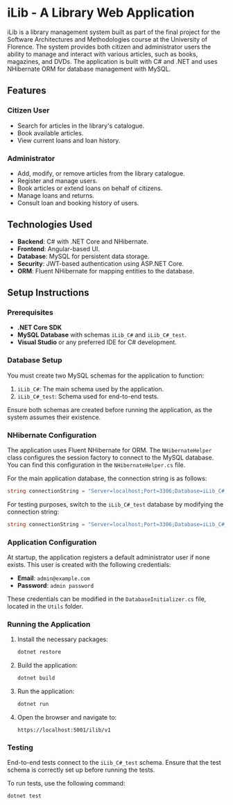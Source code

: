 
# iLib - A Library Web Application

iLib is a library management system built as part of the final project for the Software Architectures and Methodologies course at the University of Florence. The system provides both citizen and administrator users the ability to manage and interact with various articles, such as books, magazines, and DVDs. The application is built with C# and .NET and uses NHibernate ORM for database management with MySQL.
## Features

### Citizen User
- Search for articles in the library's catalogue.
- Book available articles.
- View current loans and loan history.

### Administrator
- Add, modify, or remove articles from the library catalogue.
- Register and manage users.
- Book articles or extend loans on behalf of citizens.
- Manage loans and returns.
- Consult loan and booking history of users.

## Technologies Used

- **Backend**: C# with .NET Core and NHibernate.
- **Frontend**: Angular-based UI.
- **Database**: MySQL for persistent data storage.
- **Security**: JWT-based authentication using ASP.NET Core.
- **ORM**: Fluent NHibernate for mapping entities to the database.

## Setup Instructions

### Prerequisites
- **.NET Core SDK**
- **MySQL Database** with schemas `iLib_C#` and `iLib_C#_test`.
- **Visual Studio** or any preferred IDE for C# development.

### Database Setup

You must create two MySQL schemas for the application to function:
1. `iLib_C#`: The main schema used by the application.
2. `iLib_C#_test`: Schema used for end-to-end tests.

Ensure both schemas are created before running the application, as the system assumes their existence.

### NHibernate Configuration

The application uses Fluent NHibernate for ORM. The `NHibernateHelper` class configures the session factory to connect to the MySQL database. You can find this configuration in the `NHibernateHelper.cs` file.

For the main application database, the connection string is as follows:
```csharp
string connectionString = "Server=localhost;Port=3306;Database=iLib_C#;Uid=java-client;Pwd=password;SslMode=None;";
```

For testing purposes, switch to the `iLib_C#_test` database by modifying the connection string:
```csharp
string connectionString = "Server=localhost;Port=3306;Database=iLib_C#_test;Uid=java-client;Pwd=password;SslMode=None;";
```

### Application Configuration

At startup, the application registers a default administrator user if none exists. This user is created with the following credentials:
- **Email**: `admin@example.com`
- **Password**: `admin password`

These credentials can be modified in the `DatabaseInitializer.cs` file, located in the `Utils` folder.

### Running the Application

1. Install the necessary packages:
   ```bash
   dotnet restore
   ```

2. Build the application:
   ```bash
   dotnet build
   ```

3. Run the application:
   ```bash
   dotnet run
   ```

4. Open the browser and navigate to:
   ```
   https://localhost:5001/ilib/v1
   ```

### Testing

End-to-end tests connect to the `iLib_C#_test` schema. Ensure that the test schema is correctly set up before running the tests.

To run tests, use the following command:
```bash
dotnet test
```
